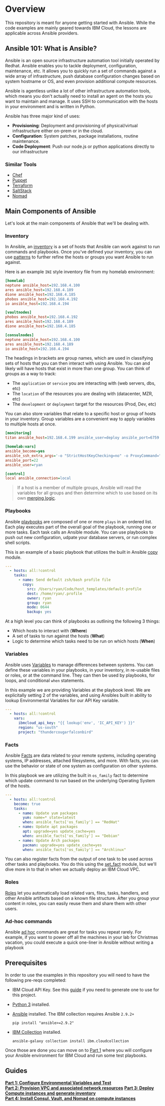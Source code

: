 # Overview

This repository is meant for anyone getting started with Ansible. While the code examples are mainly geared towards IBM Cloud, the lessons are applicable across Ansible providers.

## Ansible 101: What is Ansible?

Ansible is an open source infrastructure automation tool initially operated by Redhat. Ansible enables you to tackle deployment, configuration, maintenance, etc. It allows you to quickly run a set of commands against a wide array of infrastructure, push database configuration changes based on system hostname or OS, and even provision additional compute resources.

Ansible is agentless unlike a lot of other infrastructure automation tools, which means you don't actually need to install an agent on the hosts you want to maintain and manage. It uses SSH to communication with the hosts in your environment and is written in Python.  

Ansible has three major kind of uses:

- **Provisioning**: Deployment and provisioning of physical/virtual infrastructure either on-prem or in the cloud.
- **Configuration**: System patches, package installations, routine maintenance. 
- **Code Deployment**: Push our node.js or python applications directly to our infrastructure

### Similar Tools

- [Chef](https://www.chef.io/)  
- [Puppet](https://puppet.com/)  
- [Terraform](https://www.terraform.io/)  
- [SaltStack](https://saltproject.io/)  
- [Nomad](https://www.nomadproject.io/)

## Main Components of Ansible

Let's look at the main components of Ansible that we'll be dealing with.

### Inventory

In Ansible, an [inventory](https://docs.ansible.com/ansible/latest/user_guide/intro_inventory.html#intro-inventory) is a set of hosts that Ansible can work against to run commands and playbooks. Once you've defined your inventory, you can use [patterns](https://docs.ansible.com/ansible/latest/user_guide/intro_patterns.html#intro-patterns) to further refine the hosts or groups you want Ansible to run against.

Here is an example `INI` style inventory file from my homelab environment:

```ini
[homelab]
neptune ansible_host=192.168.4.100
ares ansible_host=192.168.4.189 
dione ansible_host=192.168.4.185
phobos ansible_host=192.168.4.192 
io ansible_host=192.168.4.194

[vaultnodes]
phobos ansible_host=192.168.4.192 
ares ansible_host=192.168.4.189
dione ansible_host=192.168.4.185

[consulnodes]
neptune ansible_host=192.168.4.100
ares ansible_host=192.168.4.189 
io ansible_host=192.168.4.194
```

The headings in brackets are group names, which are used in classifying sets of hosts that you can then interact with using Ansible.  You can and likely will have hosts that exist in more than one group. You can think of groups as a way to track:

- The `application` or `service` you are interacting with (web servers, dbs, etc)
- The `location` of the resources you are dealing with (datacenter, MZR, etc)
- The `development` or `deployment` target for the resources (Prod, Dev, etc)

You can also store variables that relate to a specific host or group of hosts in your inventory. Group variables are a convenient way to apply variables to multiple hosts at once.

```ini
[monitoring]
titan ansible_host=192.168.4.199 ansible_user=deploy ansible_port=6759

[homelab:vars]
ansible_become=yes
ansible_ssh_extra_args='-o "StrictHostKeyChecking=no" -o ProxyCommand="ssh -o StrictHostKeyChecking=no -W %h:%p ryan@192.168.122.4"'
ansible_port=22
ansible_user=ryan

[control]
local ansible_connection=local
```

> If a host is a member of multiple groups, Ansible will read the variables for all groups and then determine which to use based on its own [merging logic](https://docs.ansible.com/ansible/latest/user_guide/intro_inventory.html#how-we-merge).

### Playbooks

Ansible [playbooks](https://docs.ansible.com/ansible/latest/user_guide/playbooks_intro.html) are composed of one or more `plays` in an ordered list. Each play executes part of the overall goal of the playbook, running one or more tasks. Each task calls an Ansible module. You can use playbooks to push out new configuration, udpate your database servers, or run complex shell scripts. 

This is an example of a basic playbook that utilizes the built in Ansible [copy](https://docs.ansible.com/ansible/latest/collections/ansible/builtin/copy_module.html) module.

```yaml
---
  - hosts: all:!control
    tasks:
      - name: Send default zsh/bash profile file
        copy:
          src: /Users/ryan/Code/host_templates/default-profile
          dest: /home/ryan/.profile
          owner: ryan
          group: ryan
          mode: 0644
          backup: yes
```

At a high level you can think of playbooks as outlining the following 3 things:

- Which hosts to interact with (**Where**)
- A set of tasks to run against the hosts (**What**)
- Logic to determine which tasks need to be run on which hosts (**When**)

### Variables  

Ansible uses [Variables](https://docs.ansible.com/ansible/latest/user_guide/playbooks_variables.html) to manage differences between systems. You can define these variables in your playbooks, in your inventory, in re-usable files or roles, or at the command line. They can then be used by playbooks, for loops, and conditional `when` statements.

In this example we are providing Variables at the playbook level. We are explicitally setting 2 of the variables, and using Ansibles built in ability to lookup Environmental Variables for our API Key variable.

```yaml
---
  - hosts: all:!control
    vars:
      ibmcloud_api_key: "{{ lookup('env', 'IC_API_KEY') }}"
      region: "us-south"
      project: "thundercougarfalconbird"


```

### Facts

Ansible [Facts](https://docs.ansible.com/ansible/latest/user_guide/playbooks_vars_facts.html) are data related to your remote systems, including operating systems, IP addresses, attached filesystems, and more. With facts, you can use the behavior or state of one system as configuration on other systems.

In this playbook we are utilizing the built in `os_family` fact to determine which update command to run based on the underlying Operating System of the hosts.

```yaml
---
  - hosts: all:!control
    become: true
    tasks:
      - name: Update yum packages
        yum: name=* state=latest
        when: ansible_facts['os_family'] == "RedHat"
      - name: Update apt packages
        apt: upgrade=yes update_cache=yes
        when: ansible_facts['os_family'] == "Debian"
      - name: Update Arch packages
        pacman: upgrade=yes update_cache=yes
        when: ansible_facts['os_family'] == "Archlinux"
```

You can also register facts from the output of one task to be used across other tasks and playbooks. You do this using the [set_fact](https://docs.ansible.com/ansible/latest/collections/ansible/builtin/set_fact_module.html) module, but we'll dive more in to that in when we actually deploy an IBM Cloud VPC. 

### Roles

[Roles](https://docs.ansible.com/ansible/latest/user_guide/playbooks_reuse_roles.html) let you automatically load related vars, files, tasks, handlers, and other Ansible artifacts based on a known file structure. After you group your content in roles, you can easily reuse them and share them with other users.

### Ad-hoc commands

Ansible [ad hoc](https://docs.ansible.com/ansible/latest/user_guide/intro_adhoc.html) commands are great for tasks you repeat rarely. For example, if you want to power off all the machines in your lab for Christmas vacation, you could execute a quick one-liner in Ansible without writing a playbook

## Prerequisites

In order to use the examples in this repository you will need to have the following pre-reqs completed:

- IBM Cloud API Key. See this [guide](https://cloud.ibm.com/docs/account?topic=account-userapikey&interface=ui#create_user_key) if you need to generate one to use for this project.
- [Python 3](https://www.python.org/downloads/) installed.
- [Ansible](https://www.ansible.com/) installed. The IBM collection requires Ansible `2.9.2+`

    ```shell
    pip install "ansible>=2.9.2"
    ```

- [IBM Collection](https://galaxy.ansible.com/ibm/cloudcollection) installed.

    ```shell
    ansible-galaxy collection install ibm.cloudcollection
    ```

Once those are done you can move on to [Part 1](01-Configure/README.md) where you will configure your Ansible environment for IBM Cloud and run some test playbooks. 

## Guides

[**Part 1: Configure Environmental Variables and Test**](01-Configure/README.md)  
[**Part 2: Provision VPC and associated network resources**](02-Deploy-Vpc/README.md)
[**Part 3: Deploy Compute instances and generate inventory**](04-Deploy-Compute/README.md)  
[**Part 4: Install Consul. Vault, and Nomad on compute instances**](05-Install-Hashistack/README.md)  
